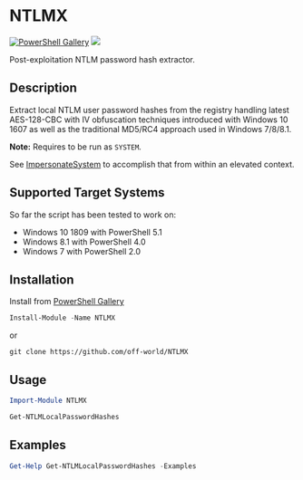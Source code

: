 # NTLMX

[![PowerShell Gallery](https://img.shields.io/powershellgallery/v/NTLMX.svg)](https://www.powershellgallery.com/packages/NTLMX) ![](https://img.shields.io/badge/supported%20windows%20versions-7%2F8%2F10-blue.svg)

Post-exploitation NTLM password hash extractor.

## Description

Extract local NTLM user password hashes from the registry handling latest AES-128-CBC with IV obfuscation techniques introduced with Windows 10 1607 as well as the traditional MD5/RC4 approach used in Windows 7/8/8.1.

**Note:** Requires to be run as `SYSTEM`.

See [ImpersonateSystem](https://github.com/off-world/ImpersonateSystem) to accomplish that from within an elevated context.

## Supported Target Systems
So far the script has been tested to work on:
-  Windows 10 1809 with PowerShell 5.1
-  Windows 8.1 with PowerShell 4.0
-  Windows 7 with PowerShell 2.0

## Installation

Install from [PowerShell Gallery](https://www.powershellgallery.com/packages/NTLMX)

```Powershell
Install-Module -Name NTLMX
```
or
```Shell
git clone https://github.com/off-world/NTLMX
```

## Usage

```Powershell
Import-Module NTLMX

Get-NTLMLocalPasswordHashes
```

## Examples

```Powershell
Get-Help Get-NTLMLocalPasswordHashes -Examples
```
